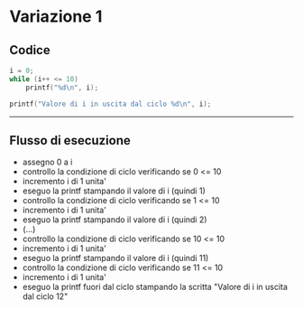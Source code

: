 # Variazione 1
## Codice
```c
i = 0;
while (i++ <= 10)
	printf("%d\n", i);

printf("Valore di i in uscita dal ciclo %d\n", i);
```

******

## Flusso di esecuzione

- assegno 0 a i
- controllo la condizione di ciclo verificando se 0 <= 10
- incremento i di 1 unita'
- eseguo la printf stampando il valore di i (quindi 1)
- controllo la condizione di ciclo verificando se 1 <= 10
- incremento i di 1 unita'
- eseguo la printf stampando il valore di i (quindi 2)
- (...)
- controllo la condizione di ciclo verificando se 10 <= 10
- incremento i di 1 unita'
- eseguo la printf stampando il valore di i (quindi 11)
- controllo la condizione di ciclo verificando se 11 <= 10
- incremento i di 1 unita'
- eseguo la printf fuori dal ciclo stampando la scritta "Valore di i in uscita dal ciclo 12"